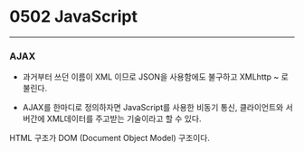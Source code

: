 # 0502 JavaScript

---

### AJAX

* 과거부터 쓰던 이름이 XML 이므로 JSON을 사용함에도 불구하고 XMLhttp ~ 로 불린다.

* AJAX를 한마디로 정의하자면 JavaScript를 사용한 비동기 통신, 클라이언트와 서버간에 XML데이터를 주고받는 기술이라고 할 수 있다.

HTML 구조가 DOM (Document Object Model) 구조이다.
